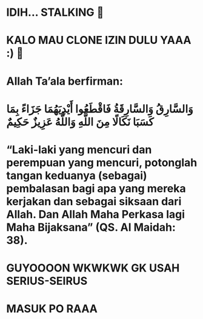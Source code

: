 # IDIH... STALKING 🤣 

# KALO MAU CLONE IZIN DULU YAAA :) 🤗

# Allah Ta’ala berfirman:

# وَالسَّارِقُ وَالسَّارِقَةُ فَاقْطَعُوا أَيْدِيَهُمَا جَزَاءً بِمَا كَسَبَا نَكَالًا مِنَ اللَّهِ وَاللَّهُ عَزِيزٌ حَكِيمٌ

# “Laki-laki yang mencuri dan perempuan yang mencuri, potonglah tangan keduanya (sebagai) pembalasan bagi apa yang mereka kerjakan dan sebagai siksaan dari Allah. Dan Allah Maha Perkasa lagi Maha Bijaksana” (QS. Al Maidah: 38).

# GUYOOOON WKWKWK GK USAH SERIUS-SEIRUS  

# MASUK PO RAAA


<!--
**rifky290301/rifky290301** is a ✨ _special_ ✨ repository because its `README.md` (this file) appears on your GitHub profile.

Here are some ideas to get you started:

- 🔭 I’m currently working on ...
- 🌱 I’m currently learning ...
- 👯 I’m looking to collaborate on ...
- 🤔 I’m looking for help with ...
- 💬 Ask me about ...
- 📫 How to reach me: ...
- 😄 Pronouns: ...
- ⚡ Fun fact: ...
-->
